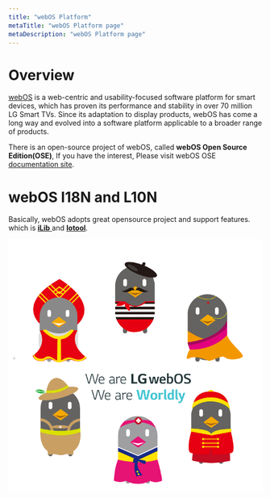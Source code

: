 ```yaml
---
title: "webOS Platform"
metaTitle: "webOS Platform page"
metaDescription: "webOS Platform page"
---
```



Overview
=============

[webOS](https://en.wikipedia.org/wiki/WebOS) is a web-centric and usability-focused software platform for smart devices, which has proven its performance and stability in over 70 million LG Smart TVs. Since its adaptation to display products, webOS has come a long way and evolved into a software platform applicable to a broader range of products.

There is an open-source project of webOS, called __webOS Open Source Edition(OSE)__, If you have the interest, Please visit webOS OSE [documentation site](https://www.webosose.org/).


webOS I18N and L10N
=============
Basically, webOS adopts great opensource project and support features. which is [__iLib__ ](https://github.com/iLib-js/iLib )and [__lotool__](https://github.com/iLib-js/loctool).

![webosImg](./images/beanbird.png)

